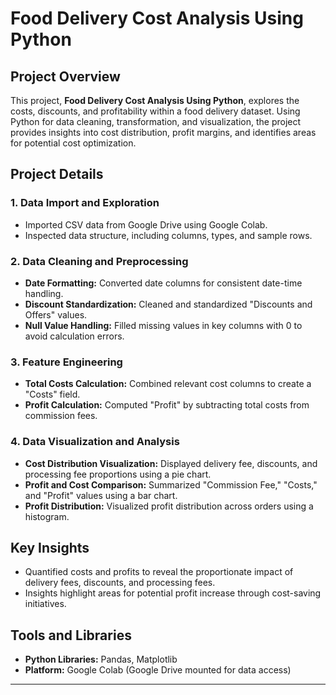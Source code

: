# Food Delivery Cost Analysis Using Python

## Project Overview
This project, **Food Delivery Cost Analysis Using Python**, explores the costs, discounts, and profitability within a food delivery dataset. Using Python for data cleaning, transformation, and visualization, the project provides insights into cost distribution, profit margins, and identifies areas for potential cost optimization.


## Project Details

### 1. Data Import and Exploration
- Imported CSV data from Google Drive using Google Colab.
- Inspected data structure, including columns, types, and sample rows.

### 2. Data Cleaning and Preprocessing
- **Date Formatting:** Converted date columns for consistent date-time handling.
- **Discount Standardization:** Cleaned and standardized "Discounts and Offers" values.
- **Null Value Handling:** Filled missing values in key columns with 0 to avoid calculation errors.

### 3. Feature Engineering
- **Total Costs Calculation:** Combined relevant cost columns to create a "Costs" field.
- **Profit Calculation:** Computed "Profit" by subtracting total costs from commission fees.

### 4. Data Visualization and Analysis
- **Cost Distribution Visualization:** Displayed delivery fee, discounts, and processing fee proportions using a pie chart.
- **Profit and Cost Comparison:** Summarized "Commission Fee," "Costs," and "Profit" values using a bar chart.
- **Profit Distribution:** Visualized profit distribution across orders using a histogram.

## Key Insights
- Quantified costs and profits to reveal the proportionate impact of delivery fees, discounts, and processing fees.
- Insights highlight areas for potential profit increase through cost-saving initiatives.

## Tools and Libraries
- **Python Libraries:** Pandas, Matplotlib
- **Platform:** Google Colab (Google Drive mounted for data access)

---

